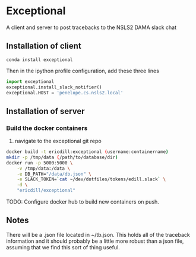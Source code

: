 # Exceptional

A client and server to post tracebacks to the NSLS2 DAMA slack chat

## Installation of client

```
conda install exceptional
```

Then in the ipython profile configuration, add these three lines

```python
import exceptional
exceptional.install_slack_notifier()
exceptional.HOST = 'penelope.cs.nsls2.local'
```

## Installation of server

### Build the docker containers
1. navigate to the exceptional git repo
```bash
docker build -t ericdill:exceptional (username:containername)
mkdir -p /tmp/data (/path/to/database/dir)
docker run -p 5000:5000 \
    -v /tmp/data:/data \
    -e DB_PATH="/data/db.json" \
    -e SLACK_TOKEN=`cat ~/dev/dotfiles/tokens/edill.slack` \
    -d \
    "ericdill/exceptional"
```

TODO: Configure docker hub to build new containers on push.

## Notes

There will be a .json file located in ~/tb.json. This holds all of the
traceback information and it should probably be a little more robust than a
json file, assuming that we find this sort of thing useful.

